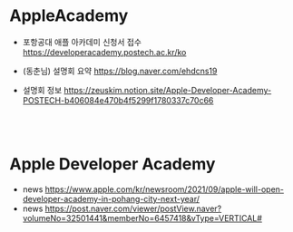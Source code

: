 # AppleAcademy

- 포항공대 애플 아카데미 신청서 접수 https://developeracademy.postech.ac.kr/ko

- (동춘님) 설명회 요약 https://blog.naver.com/ehdcns19
- 설명회 정보 https://zeuskim.notion.site/Apple-Developer-Academy-POSTECH-b406084e470b4f5299f1780337c70c66

<br/><br/>
# Apple Developer Academy
- news https://www.apple.com/kr/newsroom/2021/09/apple-will-open-developer-academy-in-pohang-city-next-year/  
- news https://post.naver.com/viewer/postView.naver?volumeNo=32501441&memberNo=6457418&vType=VERTICAL#

